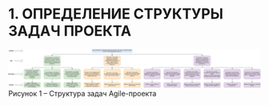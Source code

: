 # 1. ОПРЕДЕЛЕНИЕ СТРУКТУРЫ ЗАДАЧ ПРОЕКТА  
 
![Структура задач](./Task-Structure-3.svg)  
Рисунок 1 – Структура задач Agile-проекта